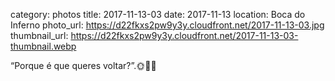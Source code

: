 category: photos 
title: 2017-11-13-03
date: 2017-11-13
location: Boca do Inferno
photo_url: https://d22fkxs2pw9y3y.cloudfront.net/2017-11-13-03.jpg
thumbnail_url: https://d22fkxs2pw9y3y.cloudfront.net/2017-11-13-03-thumbnail.webp

“Porque é que queres voltar?”.🌞🌼🌊              
